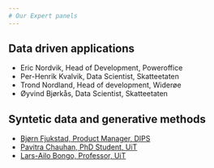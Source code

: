 ```yaml
---
# Our Expert panels
---
```


## Data driven applications
- Eric Nordvik, Head of Development, Poweroffice
- Per-Henrik Kvalvik, Data Scientist, Skatteetaten
- Trond Nordland, Head of development, Widerøe
- Øyvind Bjørkås, Data Scientist, Skatteetaten

## Syntetic data and generative methods
- <a href="/bjorn.html">Bjørn Fjukstad, Product Manager, DIPS</a>
- <a href="/pavitra.html">Pavitra Chauhan, PhD Student, UiT</a>
- <a href="/lars.html">Lars-Ailo Bongo, Professor, UiT</a>
        
